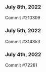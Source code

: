 ### July 8th, 2022

Commit #210309

### July 5th, 2022

Commit #314353


### July 4th, 2022

Commit #72281

